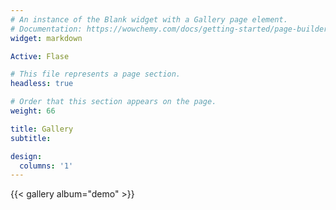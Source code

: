 ```yaml
---
# An instance of the Blank widget with a Gallery page element.
# Documentation: https://wowchemy.com/docs/getting-started/page-builder/
widget: markdown

Active: Flase

# This file represents a page section.
headless: true

# Order that this section appears on the page.
weight: 66

title: Gallery
subtitle:

design:
  columns: '1'
---
```


{{< gallery album="demo" >}}
